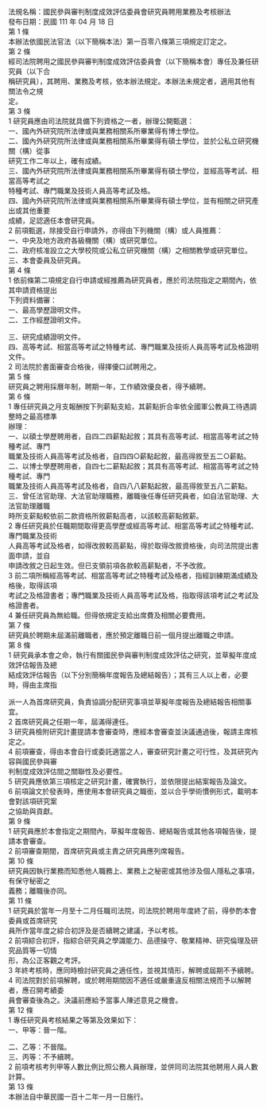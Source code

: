 法規名稱：國民參與審判制度成效評估委員會研究員聘用業務及考核辦法  
發布日期：民國 111 年 04 月 18 日  
第 1 條  
本辦法依國民法官法（以下簡稱本法）第一百零八條第三項規定訂定之。  
第 2 條  
經司法院聘用之國民參與審判制度成效評估委員會（以下簡稱本會）專任及兼任研究員（以下合  
稱研究員），其聘用、業務及考核，依本辦法規定。本辦法未規定者，適用其他有關法令之規  
定。  
第 3 條  
1 研究員應由司法院就具備下列資格之一者，辦理公開甄選：  
一、國內外研究院所法律或與業務相關系所畢業得有博士學位。  
二、國內外研究院所法律或與業務相關系所畢業得有碩士學位，並於公私立研究機關（構）從事  
研究工作二年以上，確有成績。  
三、國內外研究院所法律或與業務相關系所畢業得有碩士學位，並經高等考試、相當高等考試之  
特種考試、專門職業及技術人員高等考試及格。  
四、國內外研究院所法律或與業務相關系所畢業得有碩士學位，並有相關之研究產出或其他重要  
成績，足認適任本會研究員。  
2 前項甄選，除接受自行申請外，亦得由下列機關（構）或人員推薦：  
一、中央及地方政府各級機關（構）或研究單位。  
二、政府核准設立之大學校院或公私立研究機關（構）之相關教學或研究單位。  
三、本會委員及研究員。  
第 4 條  
1 依前條第二項規定自行申請或經推薦為研究員者，應於司法院指定之期間內，依其申請資格提出  
下列資料備審：  
一、最高學歷證明文件。  
二、工作經歷證明文件。  


三、研究成績證明文件。  
四、高等考試、相當高等考試之特種考試、專門職業及技術人員高等考試及格證明文件。  
2 司法院於書面審查合格後，得擇優口試聘用之。  
第 5 條  
研究員之聘用採曆年制，聘期一年，工作績效優良者，得予續聘。  
第 6 條  
1 專任研究員之月支報酬按下列薪點支給，其薪點折合率依全國軍公教員工待遇調整時之最高標準  
辦理：  
一、以碩士學歷聘用者，自四二四薪點起敘；其具有高等考試、相當高等考試之特種考試、專門  
職業及技術人員高等考試及格者，自四四○薪點起敘，最高得敘至五二○薪點。  
二、以博士學歷聘用者，自四七二薪點起敘；其具有高等考試、相當高等考試之特種考試、專門  
職業及技術人員高等考試及格者，自四八八薪點起敘，最高得敘至五八二薪點。  
三、曾任法官助理、大法官助理職務，離職後任專任研究員者，如自法官助理、大法官助理離職  
時所支薪點較依前二款資格所敘薪點高者，以該較高薪點敘薪。  
2 專任研究員於任職期間取得更高學歷或經高等考試、相當高等考試之特種考試、專門職業及技術  
人員高等考試及格者，如得改敘較高薪點，得於取得改敘資格後，向司法院提出書面申請，並自  
申請改敘之日起生效。但已支領前項各款較高薪點者，不予改敘。  
3 前二項所稱經高等考試、相當高等考試之特種考試及格者，指經訓練期滿成績及格後，取得該項  
考試之及格證書者；專門職業及技術人員高等考試及格，指取得該項考試之考試及格證書者。  
4 兼任研究員為無給職。但得依規定支給出席費及相關必要費用。  
第 7 條  
研究員於聘期未屆滿前離職者，應於預定離職日前一個月提出離職之申請。  
第 8 條  
1 研究員承本會之命，執行有關國民參與審判制度成效評估之研究，並草擬年度成效評估報告及總  
結成效評估報告（以下分別簡稱年度報告及總結報告）；其有三人以上者，必要時，得由主席指  


派一人為首席研究員，負責協調分配研究事項並草擬年度報告及總結報告相關事宜。  
2 首席研究員之任期一年，屆滿得連任。  
3 研究員檢附研究計畫提請本會審查時，應經本會審查並決議通過後，報請主席核定之。  
4 前項審查，得由本會自行或委託適當之人，審查研究計畫之可行性，及其研究內容與國民參與審  
判制度成效評估間之關聯性及必要性。  
5 研究員應依第三項核定之研究計畫，確實執行，並依限提出結案報告及論文。  
6 前項論文於發表時，應使用本會研究員之職銜，並以合乎學術慣例形式，載明本會對該項研究案  
之協助與貢獻。  
第 9 條  
1 研究員應於本會指定之期間內，草擬年度報告、總結報告或其他各項報告後，提請本會審查。  
2 前項審查期間，首席研究員或主責之研究員應列席報告。  
第 10 條  
研究員因執行業務而知悉他人職務上、業務上之秘密或其他涉及個人隱私之事項，有保守秘密之  
義務；離職後亦同。  
第 11 條  
1 研究員於當年一月至十二月任職司法院，司法院於聘用年度終了前，得參酌本會委員或首席研究  
員所作當年度之綜合初評及是否續聘之建議，予以考核。  
2 前項綜合初評，指綜合研究員之學識能力、品德操守、敬業精神、研究倫理及研究品質等一切情  
形，為公正客觀之考評。  
3 年終考核時，應同時檢討研究員之適任性，並視其情形，解聘或屆期不予續聘。  
4 司法院對於前項解聘，或於聘用期間因不適任或嚴重違反相關法規而予以解聘者，應召開考績委  
員會審查後為之。決議前應給予當事人陳述意見之機會。  
第 12 條  
1 專任研究員考核結果之等第及效果如下：  
一、甲等：晉一階。  


二、乙等：不晉階。  
三、丙等：不予續聘。  
2 前項考核考列甲等人數比例比照公務人員辦理，並併同司法院其他聘用人員人數計算。  
第 13 條  
本辦法自中華民國一百十二年一月一日施行。  


